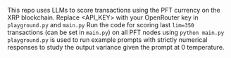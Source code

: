 This repo uses LLMs to score transactions using the PFT currency on the XRP blockchain. 
Replace <API_KEY> with your OpenRouter key in ```playground.py``` and ```main.py```
Run the code for scoring last ```lim=350``` transactions (can be set in ```main.py```) on all PFT nodes using ```python main.py```
```playground.py``` is used to run example prompts with strictly numerical responses to study the output variance given the prompt at 0 temperature. 
